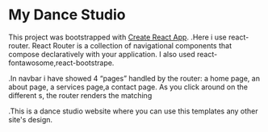 # My Dance Studio

This project was bootstrapped with [Create React App](https://agitated-bhaskara-e98250.netlify.app/).
.Here i use react-router. React Router is a collection of navigational components that compose declaratively with your application. I also used react-fontawosome,react-bootstrape.

.In navbar i have showed 4 “pages” handled by the router: a home page, an about page, a services page,a contact page. As you click around on the different <Link>s, the router renders the matching <Route>

.This is a dance studio website where you can use this templates any other site's design.

